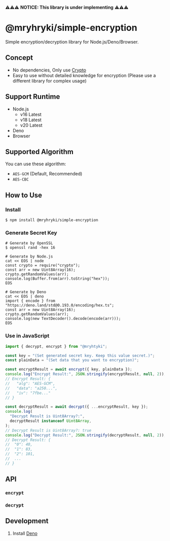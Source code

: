 ⚠️⚠️⚠️ **NOTICE: This library is under implementing** ⚠️⚠️⚠️

# @mryhryki/simple-encryption

Simple encryption/decryption library for Node.js/Deno/Browser.

## Concept

- No dependencies, Only use
  [Crypto](https://developer.mozilla.org/en-US/docs/Web/API/Crypto)
- Easy to use without detailed knowledge for encryption (Please use a different
  library for complex usage)

## Support Runtime

- Node.js
  - v16 Latest
  - v18 Latest
  - v20 Latest
- Deno
- Browser

## Supported Algorithm

You can use these algorithm:

- `AES-GCM` (Default, Recommended)
- `AES-CBC`

## How to Use

### Install

```shell
$ npm install @mryhryki/simple-encryption
```

### Generate Secret Key

```shell
# Generate by OpenSSL
$ openssl rand -hex 16

# Generate by Node.js
cat << EOS | node
const crypto = require("crypto");
const arr = new Uint8Array(16);
crypto.getRandomValues(arr);
console.log(Buffer.from(arr).toString("hex"));
EOS

# Generate by Deno
cat << EOS | deno
import { encode } from "https://deno.land/std@0.193.0/encoding/hex.ts";
const arr = new Uint8Array(16);
crypto.getRandomValues(arr);
console.log(new TextDecoder().decode(encode(arr)));
EOS
```

### Use in JavaScript

```javascript
import { decrypt, encrypt } from "@mryhtyki";

const key = "(Set generated secret key. Keep this value secret.)";
const plainData = "(Set data that you want to encryption)";

const encryptResult = await encrypt({ key, plainData });
console.log("Encrypt Result:", JSON.stringify(encryptResult, null, 2));
// Encrypt Result: {
//   "alg": "AES-GCM",
//   "data": "a250...",
//   "iv": "7fbe..."
// }

const decryptResult = await decrypt({ ...encryptResult, key });
console.log(
  "Decrypt Result is Uint8Array?:",
  decryptResult instanceof Uint8Array,
);
// Decrypt Result is Uint8Array?: true
console.log("Decrypt Result:", JSON.stringify(decryptResult, null, 2));
// Decrypt Result: {
//  "0": 40,
//  "1": 83,
//  "2": 101,
//  ...
// }
```

## API

### `encrypt`

### `decrypt`

## Development

1. Install [Deno](https://deno.land/manual@v1.35.0/getting_started/installation)
